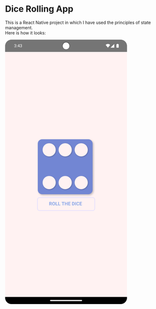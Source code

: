 # Dice Rolling App

This is a React Native project in which I have used the principles of state management.  
Here is how it looks:

<!-- ![Dice Rolling App](assets/Screenshot_20241005_154359.png) -->
<img src="assests/Screenshot_20241005_154359.png" alt="Dice Rolling App" width="400">
